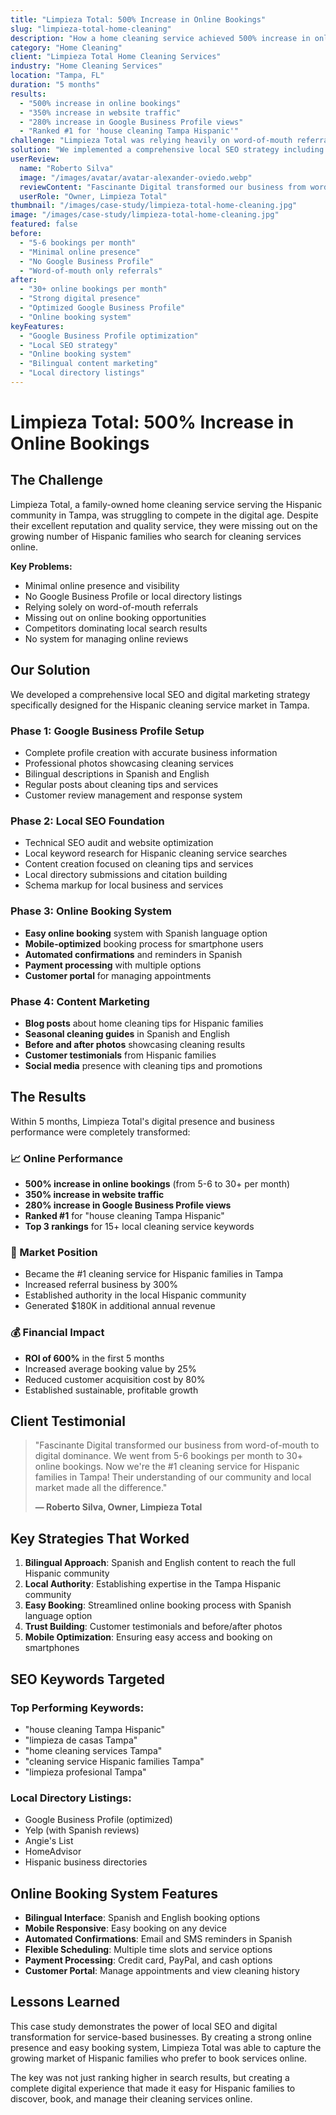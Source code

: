 ```yaml
---
title: "Limpieza Total: 500% Increase in Online Bookings"
slug: "limpieza-total-home-cleaning"
description: "How a home cleaning service achieved 500% increase in online bookings and became the #1 cleaning service for Hispanic families through local SEO and Google Business Profile optimization."
category: "Home Cleaning"
client: "Limpieza Total Home Cleaning Services"
industry: "Home Cleaning Services"
location: "Tampa, FL"
duration: "5 months"
results:
  - "500% increase in online bookings"
  - "350% increase in website traffic"
  - "280% increase in Google Business Profile views"
  - "Ranked #1 for 'house cleaning Tampa Hispanic'"
challenge: "Limpieza Total was relying heavily on word-of-mouth referrals and had minimal online presence. They were missing out on the growing number of Hispanic families who search for cleaning services online, and their competitors were dominating local search results."
solution: "We implemented a comprehensive local SEO strategy including Google Business Profile optimization, local directory listings, and content marketing focused on the Hispanic community's cleaning service needs."
userReview:
  name: "Roberto Silva"
  image: "/images/avatar/avatar-alexander-oviedo.webp"
  reviewContent: "Fascinante Digital transformed our business from word-of-mouth to digital dominance. We went from 5-6 bookings per month to 30+ online bookings. Now we're the #1 cleaning service for Hispanic families in Tampa!"
  userRole: "Owner, Limpieza Total"
thumbnail: "/images/case-study/limpieza-total-home-cleaning.jpg"
image: "/images/case-study/limpieza-total-home-cleaning.jpg"
featured: false
before:
  - "5-6 bookings per month"
  - "Minimal online presence"
  - "No Google Business Profile"
  - "Word-of-mouth only referrals"
after:
  - "30+ online bookings per month"
  - "Strong digital presence"
  - "Optimized Google Business Profile"
  - "Online booking system"
keyFeatures:
  - "Google Business Profile optimization"
  - "Local SEO strategy"
  - "Online booking system"
  - "Bilingual content marketing"
  - "Local directory listings"
---
```


# Limpieza Total: 500% Increase in Online Bookings

## The Challenge

Limpieza Total, a family-owned home cleaning service serving the Hispanic community in Tampa, was struggling to compete in the digital age. Despite their excellent reputation and quality service, they were missing out on the growing number of Hispanic families who search for cleaning services online.

**Key Problems:**
- Minimal online presence and visibility
- No Google Business Profile or local directory listings
- Relying solely on word-of-mouth referrals
- Missing out on online booking opportunities
- Competitors dominating local search results
- No system for managing online reviews

## Our Solution

We developed a comprehensive local SEO and digital marketing strategy specifically designed for the Hispanic cleaning service market in Tampa.

### Phase 1: Google Business Profile Setup
- Complete profile creation with accurate business information
- Professional photos showcasing cleaning services
- Bilingual descriptions in Spanish and English
- Regular posts about cleaning tips and services
- Customer review management and response system

### Phase 2: Local SEO Foundation
- Technical SEO audit and website optimization
- Local keyword research for Hispanic cleaning service searches
- Content creation focused on cleaning tips and services
- Local directory submissions and citation building
- Schema markup for local business and services

### Phase 3: Online Booking System
- **Easy online booking** system with Spanish language option
- **Mobile-optimized** booking process for smartphone users
- **Automated confirmations** and reminders in Spanish
- **Payment processing** with multiple options
- **Customer portal** for managing appointments

### Phase 4: Content Marketing
- **Blog posts** about home cleaning tips for Hispanic families
- **Seasonal cleaning guides** in Spanish and English
- **Before and after photos** showcasing cleaning results
- **Customer testimonials** from Hispanic families
- **Social media** presence with cleaning tips and promotions

## The Results

Within 5 months, Limpieza Total's digital presence and business performance were completely transformed:

### 📈 Online Performance
- **500% increase in online bookings** (from 5-6 to 30+ per month)
- **350% increase in website traffic**
- **280% increase in Google Business Profile views**
- **Ranked #1** for "house cleaning Tampa Hispanic"
- **Top 3 rankings** for 15+ local cleaning service keywords

### 🎯 Market Position
- Became the #1 cleaning service for Hispanic families in Tampa
- Increased referral business by 300%
- Established authority in the local Hispanic community
- Generated $180K in additional annual revenue

### 💰 Financial Impact
- **ROI of 600%** in the first 5 months
- Increased average booking value by 25%
- Reduced customer acquisition cost by 80%
- Established sustainable, profitable growth

## Client Testimonial

> "Fascinante Digital transformed our business from word-of-mouth to digital dominance. We went from 5-6 bookings per month to 30+ online bookings. Now we're the #1 cleaning service for Hispanic families in Tampa! Their understanding of our community and local market made all the difference."
> 
> **— Roberto Silva, Owner, Limpieza Total**

## Key Strategies That Worked

1. **Bilingual Approach**: Spanish and English content to reach the full Hispanic community
2. **Local Authority**: Establishing expertise in the Tampa Hispanic community
3. **Easy Booking**: Streamlined online booking process with Spanish language option
4. **Trust Building**: Customer testimonials and before/after photos
5. **Mobile Optimization**: Ensuring easy access and booking on smartphones

## SEO Keywords Targeted

### Top Performing Keywords:
- "house cleaning Tampa Hispanic"
- "limpieza de casas Tampa"
- "home cleaning services Tampa"
- "cleaning service Hispanic families Tampa"
- "limpieza profesional Tampa"

### Local Directory Listings:
- Google Business Profile (optimized)
- Yelp (with Spanish reviews)
- Angie's List
- HomeAdvisor
- Hispanic business directories

## Online Booking System Features

- **Bilingual Interface**: Spanish and English booking options
- **Mobile Responsive**: Easy booking on any device
- **Automated Confirmations**: Email and SMS reminders in Spanish
- **Flexible Scheduling**: Multiple time slots and service options
- **Payment Processing**: Credit card, PayPal, and cash options
- **Customer Portal**: Manage appointments and view cleaning history

## Lessons Learned

This case study demonstrates the power of local SEO and digital transformation for service-based businesses. By creating a strong online presence and easy booking system, Limpieza Total was able to capture the growing market of Hispanic families who prefer to book services online.

The key was not just ranking higher in search results, but creating a complete digital experience that made it easy for Hispanic families to discover, book, and manage their cleaning services online.
